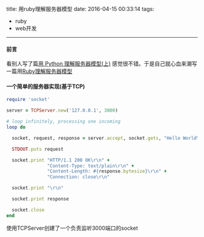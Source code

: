 title: 用ruby理解服务器模型
date: 2016-04-15 00:33:14
tags:
  - ruby
  - web开发
---

#### 前言
看别人写了篇[用 Python 理解服务器模型(上)](https://www.textarea.com/zhicheng/yong-python-lijie-fuwuqi-moxing-shang-566/)
感觉很不错。于是自己就心血来潮写一篇用[Ruby理解服务器模型](#)


#### 一个简单的服务器实现(基于TCP)
```ruby
require 'socket'

server = TCPServer.new('127.0.0.1', 3000)

# loop infinitely, processing one incoming
loop do

  socket, request, response = server.accept, socket.gets, "Hello World\n"

  STDOUT.puts request

  socket.print "HTTP/1.1 200 OK\r\n" +
               "Content-Type: text/plain\r\n" +
               "Content-Length: #{response.bytesize}\r\n" +
               "Connection: close\r\n"

  socket.print "\r\n"

  socket.print response

  socket.close
end
```
使用TCPServer创建了一个负责监听3000端口的socket


####
